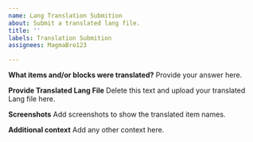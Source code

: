 ```yaml
---
name: Lang Translation Submition
about: Submit a translated lang file.
title: ''
labels: Translation Submition
assignees: MagmaBro123

---
```


**What items and/or blocks were translated?**
Provide your answer here.

**Provide Translated Lang File**
Delete this text and upload your translated Lang file here.

**Screenshots**
Add screenshots to show the translated item names.

**Additional context**
Add any other context here.

